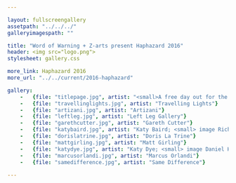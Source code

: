 ```yaml
---

layout: fullscreengallery
assetpath: "../../../"
galleryimagespath: ""

title: "Word of Warning + Z-arts present Haphazard 2016"
header: <img src="logo.png">
stylesheet: gallery.css

more_link: Haphazard 2016
more_url: "../../current/2016-haphazard"

gallery:
    -   {file: "titlepage.jpg", artist: "<small>A free day out for the curious of all ages.",  show: "Eilidh MacAskill + Rosana Cade, Gendersaurus Rex; image Jassy Earl</small>"}
    -   {file: "travellinglights.jpg", artist: "Travelling Lights"}
    -   {file: "artizani.jpg", artist: "Artizani"}
    -   {file: "leftleg.jpg", artist: "Left Leg Gallery"}
    -   {file: "garethcutter.jpg", artist: "Gareth Cutter"}
    -   {file: "katybaird.jpg", artist: "Katy Baird; <small> image Richard Dedomenici </small>"}
    -   {file: "dorislatrine.jpg", artist: "Doris La Trine"}
    -   {file: "mattgirling.jpg", artist: "Matt Girling"}
    -   {file: "katydye.jpg", artist: "Katy Dye; <small> image Daniel Hughes</small> "}
    -   {file: "marcusorlandi.jpg", artist: "Marcus Orlandi"}
    -   {file: "samedifference.jpg", artist: "Same Difference"}  
 
---
```

